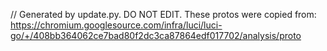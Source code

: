 // Generated by update.py. DO NOT EDIT.
These protos were copied from:
https://chromium.googlesource.com/infra/luci/luci-go/+/408bb364062ce7bad80f2dc3ca87864edf017702/analysis/proto
